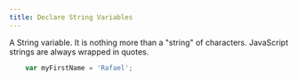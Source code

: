 ```yaml
---
title: Declare String Variables
---
```

A String variable. It is nothing more than a "string" of characters. JavaScript strings are always wrapped in quotes.
```javascript
    var myFirstName = 'Rafael';
```